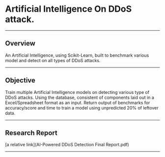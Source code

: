 # Artificial Intelligence On DDoS attack.

---

## Overview

An Artificial Intelligence, using Scikit-Learn, built to benchmark various model and detect on all types of DDoS attacks.

---
## Objective

Train multiple Artificial Intelligence models on detecting various type of DDoS attacks. Using the database, consistent of components laid out in a Excel/Spreadsheet format as an input. Return output of benchmarks for accuracy/score and time to train a model using unpredicted 20% of leftover data.

---

## Research Report

[a relative link](AI-Powered DDoS Detection Final Report.pdf)

---
